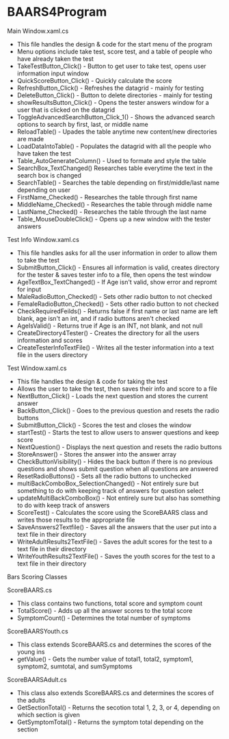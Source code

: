 # BAARS4Program

Main Window.xaml.cs
- This file handles the design & code for the start menu of the program
- Menu options include take test, score test, and a table of people who have already taken the test
- TakeTestButton_Click() - Button to get user to take test, opens user information input window
- QuickScoreButton_Click() - Quickly calculate the score
- RefreshButton_Click() - Refreshes the datagrid - mainly for testing
- DeleteButton_Click() - Button to delete directories - mainly for testing
- showResultsButton_Click() - Opens the tester answers window for a user that is clicked on the datagrid
- ToggleAdvancedSearchButton_Click_1() - Shows the advanced search options to search by first, last, or middle name
- ReloadTable() - Upades the table anytime new content/new directories are made
- LoadDataIntoTable() - Populates the datagrid with all the people who have taken the test
- Table_AutoGenerateColumn() - Used to formate and style the table
- SearchBox_TextChanged() Researches table everytime the text in the search box is changed
- SearchTable() - Searches the table depending on first/middle/last name depending on user
- FirstName_Checked() - Researches the table through first name
- MiddleName_Checked() - Researches the table through middle name
- LastName_Checked() - Researches the table through the last name 
- Table_MouseDoubleClick() - Opens up a new window with the tester answers

Test Info Window.xaml.cs
- This file handles asks for all the user information in order to allow them to take the test
- SubmitButton_Click() - Ensures all information is valid, creates directory for the tester & saves tester info to a file, then opens the test window
- AgeTextBox_TextChanged() - If Age isn't valid, show error and repromt for input
- MaleRadioButton_Checked() - Sets other radio button to not checked
- FemaleRadioButton_Checked() - Sets other radio button to not checked
- CheckRequiredFeilds() - Returns false if first name or last name are left blank, age isn't an int, and if radio buttons aren't checked
- AgeIsValid() - Returns true if Age is an INT, not blank, and not null
- CreateDirectory4Tester() - Creates the directory for all the users information and scores
- CreateTesterInfoTextFile() - Writes all the tester information into a text file in the users directory

Test Window.xaml.cs
- This file handles the design & code for taking the test
- Allows the user to take the test, then saves their info and score to a file
- NextButton_Click() - Loads the next question and stores the current answer 
- BackButton_Click() - Goes to the previous question and resets the radio buttons
- SubmitButton_Click() - Scores the test and closes the window
- startTest() - Starts the test to allow users to answer questions and keep score
- NextQuestion() - Displays the next question and resets the radio buttons
- StoreAnswer() - Stores the answer into the answer array
- CheckButtonVisibility() - Hides the back button if there is no previous questions and shows submit question when all questions are answered
- ResetRadioButtons() - Sets all the radio buttons to unchecked
- multiBackComboBox_SelectionChanged() - Not entirely sure but something to do with keeping track of answers for question select
- updateMultiBackComboBox() - Not entirely sure but also has something to do with keep track of answers
- ScoreTest() - Calculates the score using the ScoreBAARS class and writes those results to the appropriate file
- SaveAnswers2Textfile() - Saves all the answers that the user put into a text file in their directory
- WriteAdultResults2TextFile() - Saves the adult scores for the test to a text file in their directory
- WriteYouthResults2TextFile() - Saves the youth scores for the test to a text file in their directory

Bars Scoring Classes

ScoreBAARS.cs
- This class contains two functions, total score and symptom count
- TotalScore() - Adds up all the answer scores to the total score
- SymptomCount() - Determines the total number of symptoms

ScoreBAARSYouth.cs
- This class extends ScoreBAARS.cs and determines the scores of the young ins
- getValue() - Gets the number value of total1, total2, symptom1, symptom2, sumtotal, and sumSymptoms

ScoreBAARSAdult.cs
- This class also extends ScoreBAARS.cs and determines the scores of the adults
- GetSectionTotal() - Returns the secotion total 1, 2, 3, or 4, depending on which section is given
- GetSymptomTotal() - Returns the symptom total depending on the section
